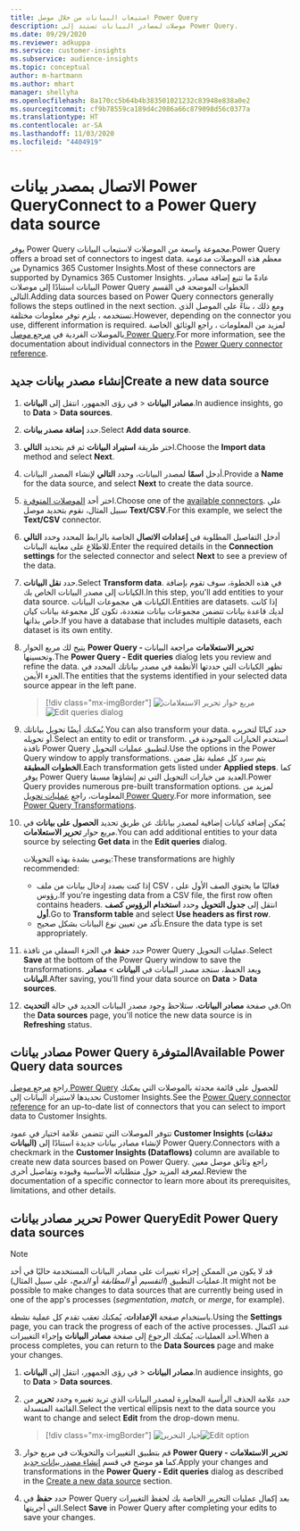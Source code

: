 ```yaml
---
title: استيعاب البيانات من خلال موصل Power Query
description: موصلات لمصادر البيانات تستند إلى Power Query.
ms.date: 09/29/2020
ms.reviewer: adkuppa
ms.service: customer-insights
ms.subservice: audience-insights
ms.topic: conceptual
author: m-hartmann
ms.author: mhart
manager: shellyha
ms.openlocfilehash: 8a170cc5b64b4b383501021232c83948e838a0e2
ms.sourcegitcommit: cf9b78559ca189d4c2086a66c879098d56c0377a
ms.translationtype: HT
ms.contentlocale: ar-SA
ms.lasthandoff: 11/03/2020
ms.locfileid: "4404919"
---
```

# <a name="connect-to-a-power-query-data-source"></a><span data-ttu-id="2e842-103">الاتصال بمصدر بيانات Power Query</span><span class="sxs-lookup"><span data-stu-id="2e842-103">Connect to a Power Query data source</span></span>

<span data-ttu-id="2e842-104">يوفر Power Query مجموعة واسعة من الموصلات لاستيعاب البيانات.</span><span class="sxs-lookup"><span data-stu-id="2e842-104">Power Query offers a broad set of connectors to ingest data.</span></span> <span data-ttu-id="2e842-105">معظم هذه الموصلات مدعومة من Dynamics 365 Customer Insights.</span><span class="sxs-lookup"><span data-stu-id="2e842-105">Most of these connectors are supported by Dynamics 365 Customer Insights.</span></span> <span data-ttu-id="2e842-106">عادةً ما تتبع إضافة مصادر البيانات استنادًا إلى موصلات Power Query الخطوات الموضحة في القسم التالي.</span><span class="sxs-lookup"><span data-stu-id="2e842-106">Adding data sources based on Power Query connectors generally follows the steps outlined in the next section.</span></span> <span data-ttu-id="2e842-107">ومع ذلك ، بناءً على الموصل الذي تستخدمه ، يلزم توفر معلومات مختلفة.</span><span class="sxs-lookup"><span data-stu-id="2e842-107">However, depending on the connector you use, different information is required.</span></span> <span data-ttu-id="2e842-108">لمزيد من المعلومات ، راجع الوثائق الخاصة بالموصلات الفردية في [مرجع موصل Power Query](https://docs.microsoft.com/power-query/connectors/).</span><span class="sxs-lookup"><span data-stu-id="2e842-108">For more information, see the documentation about individual connectors in the [Power Query connector reference](https://docs.microsoft.com/power-query/connectors/).</span></span>

## <a name="create-a-new-data-source"></a><span data-ttu-id="2e842-109">إنشاء مصدر بيانات جديد</span><span class="sxs-lookup"><span data-stu-id="2e842-109">Create a new data source</span></span>

1. <span data-ttu-id="2e842-110">في رؤى الجمهور، انتقل إلى **البيانات‏‎** > **مصادر البيانات**.</span><span class="sxs-lookup"><span data-stu-id="2e842-110">In audience insights, go to **Data** > **Data sources**.</span></span>

1. <span data-ttu-id="2e842-111">حدد **إضافة مصدر بيانات**.</span><span class="sxs-lookup"><span data-stu-id="2e842-111">Select **Add data source**.</span></span>

1. <span data-ttu-id="2e842-112">اختر طريقة **استيراد البيانات** ثم قم بتحديد **التالي**.</span><span class="sxs-lookup"><span data-stu-id="2e842-112">Choose the **Import data** method and select **Next**.</span></span>

1. <span data-ttu-id="2e842-113">أدخل **اسمًا** لمصدر البيانات، وحدد **التالي** لإنشاء المصدر البيانات.</span><span class="sxs-lookup"><span data-stu-id="2e842-113">Provide a **Name** for the data source, and select **Next** to create the data source.</span></span>

1. <span data-ttu-id="2e842-114">اختر أحد [الموصلات المتوفرة](#available-power-query-data-sources).</span><span class="sxs-lookup"><span data-stu-id="2e842-114">Choose one of the [available connectors](#available-power-query-data-sources).</span></span> <span data-ttu-id="2e842-115">علي سبيل المثال، نقوم بتحديد موصل **Text/CSV**.</span><span class="sxs-lookup"><span data-stu-id="2e842-115">For this example, we select the **Text/CSV** connector.</span></span>

1. <span data-ttu-id="2e842-116">أدخل التفاصيل المطلوبة في **إعدادات الاتصال** الخاصة بالرابط المحدد وحدد **التالي** للاطلاع على معاينة البيانات.</span><span class="sxs-lookup"><span data-stu-id="2e842-116">Enter the required details in the **Connection settings** for the selected connector and select **Next** to see a preview of the data.</span></span>

1. <span data-ttu-id="2e842-117">حدد **نقل البيانات**.</span><span class="sxs-lookup"><span data-stu-id="2e842-117">Select **Transform data**.</span></span> <span data-ttu-id="2e842-118">في هذه الخطوة، سوف تقوم بإضافة الكيانات إلى مصدر البيانات الخاص بك.</span><span class="sxs-lookup"><span data-stu-id="2e842-118">In this step, you'll add entities to your data source.</span></span> <span data-ttu-id="2e842-119">الكيانات هي مجموعات البيانات.</span><span class="sxs-lookup"><span data-stu-id="2e842-119">Entities are datasets.</span></span> <span data-ttu-id="2e842-120">إذا كانت لديك قاعدة بيانات تتضمن مجموعات بيانات متعددة، تكون كل مجموعة بيانات كيان خاص بذاتها.</span><span class="sxs-lookup"><span data-stu-id="2e842-120">If you have a database that includes multiple datasets, each dataset is its own entity.</span></span>

1. <span data-ttu-id="2e842-121">يتيح لك مربع الحوار **Power Query - تحرير الاستعلامات** مراجعة البيانات وتحسينها.</span><span class="sxs-lookup"><span data-stu-id="2e842-121">The **Power Query - Edit queries** dialog lets you review and refine the data.</span></span> <span data-ttu-id="2e842-122">تظهر الكيانات التي حددتها الأنظمة في مصدر بياناتك المحدد في الجزء الأيمن.</span><span class="sxs-lookup"><span data-stu-id="2e842-122">The entities that the systems identified in your selected data source appear in the left pane.</span></span>

   > [!div class="mx-imgBorder"]
   > <span data-ttu-id="2e842-123">![مربع حوار تحرير الاستعلامات](media/data-manager-configure-edit-queries.png "مربع حوار تحرير الاستعلامات")</span><span class="sxs-lookup"><span data-stu-id="2e842-123">![Edit queries dialog](media/data-manager-configure-edit-queries.png "Edit queries dialog")</span></span>

1. <span data-ttu-id="2e842-124">يُمكنك أيضًا تحويل بياناتك.</span><span class="sxs-lookup"><span data-stu-id="2e842-124">You can also transform your data.</span></span> <span data-ttu-id="2e842-125">حدد كيانًا لتحريره أو تحويله.</span><span class="sxs-lookup"><span data-stu-id="2e842-125">Select an entity to edit or transform.</span></span> <span data-ttu-id="2e842-126">استخدم الخيارات الموجودة في نافذة Power Query لتطبيق عمليات التحويل.</span><span class="sxs-lookup"><span data-stu-id="2e842-126">Use the options in the Power Query window to apply transformations.</span></span> <span data-ttu-id="2e842-127">يتم سرد كل عملية نقل ضمن **الخطوات المطبقة**.</span><span class="sxs-lookup"><span data-stu-id="2e842-127">Each transformation gets listed under **Applied steps**.</span></span> <span data-ttu-id="2e842-128">كما يوفر Power Query العديد من خيارات التحويل التي تم إنشاؤها مسبقا.</span><span class="sxs-lookup"><span data-stu-id="2e842-128">Power Query provides numerous pre-built transformation options.</span></span> <span data-ttu-id="2e842-129">لمزيد من المعلومات، راجع [عمليات تحويل Power Query](https://docs.microsoft.com/power-query/power-query-what-is-power-query#transformations).</span><span class="sxs-lookup"><span data-stu-id="2e842-129">For more information, see [Power Query Transformations](https://docs.microsoft.com/power-query/power-query-what-is-power-query#transformations).</span></span>

1. <span data-ttu-id="2e842-130">يُمكن إضافة كيانات إضافية لمصدر بياناتك عن طريق تحديد **الحصول على بيانات** في مربع حوار **تحرير الاستعلامات**.</span><span class="sxs-lookup"><span data-stu-id="2e842-130">You can add additional entities to your data source by selecting **Get data** in the **Edit queries** dialog.</span></span>

   <span data-ttu-id="2e842-131">يوصى بشدة بهذه التحويلات:</span><span class="sxs-lookup"><span data-stu-id="2e842-131">These transformations are highly recommended:</span></span>

   - <span data-ttu-id="2e842-132">إذا كنت بصدد إدخال بيانات من ملف CSV ، فغالبًا ما يحتوي الصف الأول على رؤوس.</span><span class="sxs-lookup"><span data-stu-id="2e842-132">If you're ingesting data from a CSV file, the first row often contains headers.</span></span> <span data-ttu-id="2e842-133">انتقل إلى **جدول التحويل** وحدد **استخدام الرؤوس كصف أول**.</span><span class="sxs-lookup"><span data-stu-id="2e842-133">Go to **Transform table** and select **Use headers as first row**.</span></span>
   - <span data-ttu-id="2e842-134">تأكد من تعيين نوع البيانات بشكل صحيح.</span><span class="sxs-lookup"><span data-stu-id="2e842-134">Ensure the data type is set appropriately.</span></span>

1. <span data-ttu-id="2e842-135">حدد **حفظ** في الجزء السفلي من نافذة Power Query عمليات التحويل.</span><span class="sxs-lookup"><span data-stu-id="2e842-135">Select **Save** at the bottom of the Power Query window to save the transformations.</span></span> <span data-ttu-id="2e842-136">وبعد الحفظ، ستجد مصدر البيانات في **البيانات** > **مصادر البيانات**.</span><span class="sxs-lookup"><span data-stu-id="2e842-136">After saving, you'll find your data source on **Data** > **Data sources**.</span></span>

1. <span data-ttu-id="2e842-137">في صفحة **مصادر البيانات**، ستلاحظ وجود مصدر البيانات الجديد في حالة **التحديث**.</span><span class="sxs-lookup"><span data-stu-id="2e842-137">On the **Data sources** page, you'll notice the new data source is in **Refreshing** status.</span></span>

## <a name="available-power-query-data-sources"></a><span data-ttu-id="2e842-138">مصادر بيانات Power Query المتوفرة</span><span class="sxs-lookup"><span data-stu-id="2e842-138">Available Power Query data sources</span></span>

<span data-ttu-id="2e842-139">راجع [مرجع موصل Power Query](https://docs.microsoft.com/power-query/connectors/) للحصول على قائمة محدثة بالموصلات التي يمكنك تحديدها لاستيراد البيانات إلى Customer Insights.</span><span class="sxs-lookup"><span data-stu-id="2e842-139">See the [Power Query connector reference](https://docs.microsoft.com/power-query/connectors/) for an up-to-date list of connectors that you can select to import data to Customer Insights.</span></span> 

<span data-ttu-id="2e842-140">تتوفر الموصلات التي تتضمن علامة اختيار في عمود **Customer Insights (تدفقات البيانات)** لإنشاء مصادر بيانات جديدة استنادًا إلى Power Query.</span><span class="sxs-lookup"><span data-stu-id="2e842-140">Connectors with a checkmark in the **Customer Insights (Dataflows)** column are available to create new data sources based on Power Query.</span></span> <span data-ttu-id="2e842-141">راجع وثائق موصل معين لمعرفة المزيد حول متطلباته الأساسية وقيوده وتفاصيل أخرى.</span><span class="sxs-lookup"><span data-stu-id="2e842-141">Review the documentation of a specific connector to learn more about its prerequisites, limitations, and other details.</span></span>

## <a name="edit-power-query-data-sources"></a><span data-ttu-id="2e842-142">تحرير مصادر بيانات Power Query</span><span class="sxs-lookup"><span data-stu-id="2e842-142">Edit Power Query data sources</span></span>

> [!NOTE]
> <span data-ttu-id="2e842-143">قد لا يكون من الممكن إجراء تغييرات على مصادر البيانات المستخدمة حاليًا في أحد عمليات التطبيق (*التقسيم* أو *المطابقة* أو *الدمج*، على سبيل المثال).</span><span class="sxs-lookup"><span data-stu-id="2e842-143">It might not be possible to make changes to data sources that are currently being used in one of the app's processes (*segmentation*, *match*, or *merge*, for example).</span></span> 
>
> <span data-ttu-id="2e842-144">باستخدام صفحة **الإعدادات**، يُمكنك تعقب تقدم كل عملية نشطة.</span><span class="sxs-lookup"><span data-stu-id="2e842-144">Using the **Settings** page, you can track the progress of each of the active processes.</span></span> <span data-ttu-id="2e842-145">عند اكتمال أحد العمليات، يُمكنك الرجوع إلى صفحة **مصادر البيانات** وإجراء التغييرات.</span><span class="sxs-lookup"><span data-stu-id="2e842-145">When a process completes, you can return to the **Data Sources** page and make your changes.</span></span>

1. <span data-ttu-id="2e842-146">في رؤى الجمهور، انتقل إلى **البيانات‏‎** > **مصادر البيانات**.</span><span class="sxs-lookup"><span data-stu-id="2e842-146">In audience insights, go to **Data** > **Data sources**.</span></span>

2. <span data-ttu-id="2e842-147">حدد علامة الحذف الرأسية المجاورة لمصدر البيانات الذي تريد تغييره وحدد **تحرير** من القائمة المنسدلة.</span><span class="sxs-lookup"><span data-stu-id="2e842-147">Select the vertical ellipsis next to the data source you want to change and select **Edit** from the drop-down menu.</span></span>

   > [!div class="mx-imgBorder"]
   > <span data-ttu-id="2e842-148">![خيار التحرير](media/edit-option-data-sources.png "خيار التحرير")</span><span class="sxs-lookup"><span data-stu-id="2e842-148">![Edit option](media/edit-option-data-sources.png "Edit option")</span></span>

3. <span data-ttu-id="2e842-149">قم بتطبيق التغييرات والتحويلات في مربع حوار **Power Query - تحرير الاستعلامات** كما هو موضح في قسم [إنشاء مصدر بيانات جديد](#create-a-new-data-source).</span><span class="sxs-lookup"><span data-stu-id="2e842-149">Apply your changes and transformations in the **Power Query - Edit queries** dialog as described in the [Create a new data source](#create-a-new-data-source) section.</span></span>

4. <span data-ttu-id="2e842-150">حدد **حفظ** في Power Query بعد إكمال عمليات التحرير الخاصة بك لحفظ التغييرات التي أجريتها.</span><span class="sxs-lookup"><span data-stu-id="2e842-150">Select **Save** in Power Query after completing your edits to save your changes.</span></span>
